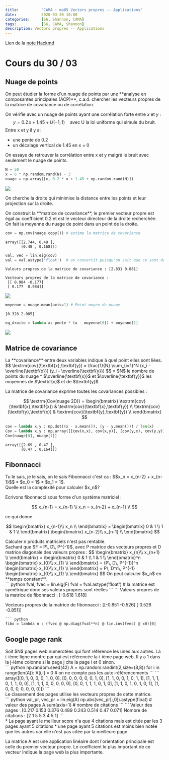 ```yaml
---
title:          "CAMA : ma05 Vectors propres -- Applications"
date:           2020-03-30 10:00
categories:     [S6, Shannon, CAMA]
tags:           [S6, CAMA, Shannon]
description: Vectors propres -- Applications
---
```

Lien de la [note Hackmd](https://hackmd.io/@lemasymasa/BkKm0wR2L)
# Cours du 30 / 03

## Nuage de points

<div class="alert alert-info" role="alert" markdown="1">
On peut étudier la forme d'un nuage de points par une **analyse en composantes principales (ACP)**, c.a.d. chercher les vecteurs propres de la matrice de covariance ou de corrélation.
</div>

On vérifie avec un nuage de points ayant une corrélation forte entre $x$ et $y$ : 
$$  y = 0.2 \, x + 1.45 + U(-1,1) \quad \textrm{avec U la loi uniforme qui simule du bruit.}
$$
Entre x et y il y a:
* une pente de 0.2
* un décalage vertical de 1.45 en x = 0

<div class="alert alert-warning" role="alert" markdown="1">
On essaye de retrouver la corrélation entre x et y malgré le bruit avec seulement le nuage de points.
</div>

``` python
N = 50
x = 6 * np.random.rand(N) - 3
nuage = np.array([x, 0.2 * x + 1.45 + np.random.rand(N)])
```
![](https://i.imgur.com/3OKHvTV.png)

On cherche la droite qui minimise la distance entre les points et leur projection sur la droite.

<div class="alert alert-success" role="alert">
On construit la **matrice de covariance**, le premier vecteur propre est égal au coefficient 0.2 et est le vecteur directeur de la droite recherchée. On fait la moyenne du nuage de point dans un point de la droite. 
</div>

``` python
cov = np.cov(nuage.copy()) # estime la matrice de covariance
```
```
array([[2.744, 0.48 ],
       [0.48 , 0.168]])
```
``` python
val, vec = lin.eig(cov)
val = val.astype('float')  # on convertit puisqu'on sait que ce sont des réels
```
```
Valeurs propres de la matrice de covariance : [2.831 0.081] 

Vecteurs propres de la matrice de covariance :
 [[ 0.984 -0.177]
 [ 0.177  0.984]]
```
![](https://i.imgur.com/TnpFGdD.png)
``` python
moyenne = nuage.mean(axis=1) # Point moyen du nuage
```
```
[0.328 2.085]
```
``` python
eq_droite = lambda x: pente * (x - moyenne[0]) + moyenne[1]
```
![](https://i.imgur.com/Q2BLHjo.png)

## Matrice de covariance
<div class="alert alert-danger" role="alert" markdown="1">
La **covariance** entre deux variables indique à quel point elles sont liées.
$$
\textrm{cov}(\textbf{x},\textbf{y}) = \frac{1}{N} \sum_{i=1}^N (x_i - \overline{\textbf{x}}) (y_i - \overline{\textbf{y}})
$$
* $N$ le nombre de points du nuage
* $\overline{\textbf{x}}$ et $\overline{\textbf{y}}$ les moyennes de $\textbf{x}$ et de $\textbf{y}$.
</div>

La matrice de covariance exprime toutes les covariances possibles : 

$$
\textrm{Cov(nuage 2D)} = 
\begin{bmatrix}
\textrm{cov}(\textbf{x},\textbf{x}) & \textrm{cov}(\textbf{x},\textbf{y}) \\
\textrm{cov}(\textbf{y},\textbf{x}) & \textrm{cov}(\textbf{y},\textbf{y})  \\
\end{bmatrix}
$$

``` python
cov = lambda x,y : np.dot((x - x.mean()), (y - y.mean())) / len(x)
Cov = lambda x,y : np.array([[cov(x,x), cov(x,y)], [cov(y,x), cov(y,y)]])
Cov(nuage[0], nuage[1])
```
```
array([[2.69 , 0.47 ],
       [0.47 , 0.164]])
```
## Fibonnacci

<div class="alert alert-info" role="alert" markdown="1">
Tu le sais, je le sais, on le sais Fibonnacci c'est ca :
$$x_n = x_{n-2} + x_{n-1}$$ 
* $x_0 = 1$
* $x_1 = 1$.
</div>

<div class="alert alert-warning" role="alert" markdown="1">
Quelle est la complexité pour calculer $x_n$?
</div>

Ecrivons fibonnacci sous forme d'un système matriciel : 

$$
x_{n-1} = x_{n-1} \\
x_n = x_{n-2} + x_{n-1} \\
$$

ce qui donne

$$
\begin{bmatrix}
x_{n-1}\\
x_n  \\
\end{bmatrix} =
\begin{bmatrix}
0 & 1 \\
1 & 1 \\
\end{bmatrix}
\begin{bmatrix}
x_{n-2}\\
x_{n-1}  \\
\end{bmatrix}
$$

<div class="alert alert-warning" role="alert" markdown="1">
Calculer n produits matriciels n'est pas rentable.
</div>
<div class="alert alert-success" role="alert">
Sachant que $F = P\, D\, P^{-1}$, avec P matrice des vecteurs propres et D matrice diagonale des valeurs propres : 
$$
\begin{bmatrix}
x_{n}\\
x_{n+1}  \\
\end{bmatrix} =
\begin{bmatrix}
0 & 1 \\
1 & 1 \\
\end{bmatrix}^n
\begin{bmatrix}
x_{0}\\
x_{1}  \\
\end{bmatrix}
= (P\, D\, P^{-1})^n
\begin{bmatrix}
x_{0}\\
x_{1}  \\
\end{bmatrix}
= P\, D^n\, P^{-1}
\begin{bmatrix}
x_{0}\\
x_{1}  \\
\end{bmatrix}
$$
On peut calculer $x_n$ en **temps constant**.
</div>
``` python
fval, fvec = lin.eig(F)
fval = fval.astype('float')  # la matrice est symétrique donc ses valeurs propres sont réelles
```
```
Valeurs propres de la matrice de fibonnacci : [-0.618  1.618] 

Vecteurs propres de la matrice de fibonnacci :
 [[-0.851 -0.526]
 [ 0.526 -0.851]]
```
``` python
fibo = lambda n : (fvec @ np.diag(fval**n) @ lin.inv(fvec) @ x0)[0]
```

## Google page rank
<div class="alert alert-info" role="alert" markdown="1">
Soit $N$ pages web numerotées qui font référence les unes aux autres. La i-ième ligne montre par qui est référencée la i-ième page web. Il y a 1 dans la j-ième colonne si la page j cite la page i et 0 sinon.
</div>
``` python
np.random.seed(42)
A = np.random.randint(2,size=(8,8))
for i in range(len(A)):
    A[i,i] = 0   # on ne compte pas les auto-référencements
```
```
array([[0, 1, 0, 0, 0, 1, 0, 0],
       [0, 0, 0, 0, 0, 0, 1, 0],
       [1, 1, 0, 0, 1, 0, 1, 1],
       [1, 1, 1, 0, 1, 1, 0, 0],
       [1, 1, 1, 0, 0, 0, 0, 0],
       [0, 0, 1, 1, 1, 0, 1, 0],
       [1, 1, 0, 1, 0, 1, 0, 1],
       [1, 0, 0, 0, 0, 0, 0, 0]])
```
<div class="alert alert-warning" role="alert" markdown="1">
Le classement des pages utilise les vecteurs propres de cette matrice.
</div>
``` python
val_pr, vec_pr = lin.eig(A)
np.abs(vec_pr[:,0]).astype(float) # valeur des pages
A.sum(axis=1) # nombre de citations
```
```
Valeur des pages    : [0.217 0.153 0.376 0.489 0.243 0.514 0.47  0.071]
Nombre de citations : [2 1 5 5 3 4 5 1]
```
<div class="alert alert-success" role="alert">
* La page ayant le meilleur score n'a que 4 citations mais est citée par les 3 pages ayant 5 citations
* une page ayant 5 citations est moins bien notée que les autres car elle n'est pas citée par la meilleure page

La matrice A est une application linéaire dont l'orientation principale est celle du premier vecteur propre. Le coefficient le plus important de ce vecteur indique la page web la plus importante.
</div>